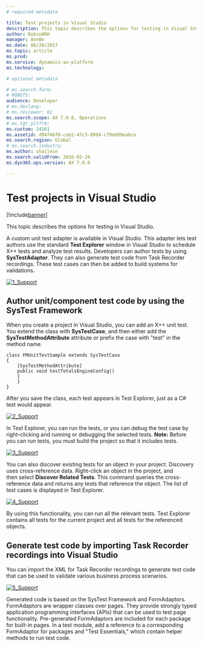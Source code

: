 ```yaml
---
# required metadata

title: Test projects in Visual Studio
description: This topic describes the options for testing in Visual Studio.
author: RobinARH
manager: AnnBe
ms.date: 06/20/2017
ms.topic: article
ms.prod: 
ms.service: dynamics-ax-platform
ms.technology: 

# optional metadata

# ms.search.form: 
# ROBOTS: 
audience: Developer
# ms.devlang: 
# ms.reviewer: 61
ms.search.scope: AX 7.0.0, Operations
# ms.tgt_pltfrm: 
ms.custom: 24161
ms.assetid: d94f46f0-cde2-47c3-8994-c79e609eabce
ms.search.region: Global
# ms.search.industry: 
ms.author: shailesn
ms.search.validFrom: 2016-02-28
ms.dyn365.ops.version: AX 7.0.0

---
```


# Test projects in Visual Studio

[!include[banner](../includes/banner.md)]


This topic describes the options for testing in Visual Studio.

A custom unit test adapter is available in Visual Studio. This adapter lets test authors use the standard **Test Explorer** window in Visual Studio to schedule X++ tests and analyze test results. Developers can author tests by using **SysTestAdaptor**. They can also generate test code from Task Recorder recordings. These test cases can then be added to build systems for validations. 

[![1\_Support](./media/1_support.png)](./media/1_support.png)

## Author unit/component test code by using the SysTest Framework
When you create a project in Visual Studio, you can add an X++ unit test. You extend the class with **SysTestCase**, and then either add the **SysTestMethodAttribute** attribute or prefix the case with "test" in the method name.

    class FMUnitTestSample extends SysTestCase
    {
        [SysTestMethodAttribute]
        public void testTotalsEngineConfig()
        {
        }
    }

After you save the class, each test appears in Test Explorer, just as a C\# test would appear. 

[![2\_Support](./media/2_support.png)](./media/2_support.png) 

In Test Explorer, you can run the tests, or you can debug the test case by right-clicking and running or debugging the selected tests. **Note:** Before you can run tests, you must build the project so that it includes tests. 

[![3\_Support](./media/3_support.png)](./media/3_support.png) 

You can also discover existing tests for an object in your project. Discovery uses cross-reference data. Right-click an object in the project, and then select **Discover Related Tests**. This command queries the cross-reference data and returns any tests that reference the object. The list of test cases is displayed in Test Explorer. 

[![4\_Support](./media/4_support.png)](./media/4_support.png) 

By using this functionality, you can run all the relevant tests. Test Explorer contains all tests for the current project and all tests for the referenced objects.

## Generate test code by importing Task Recorder recordings into Visual Studio
You can import the XML for Task Recorder recordings to generate test code that can be used to validate various business process scenarios. 

[![5\_Support](./media/5_support.png)](./media/5_support.png) 

Generated code is based on the SysTest Framework and FormAdaptors. FormAdaptors are wrapper classes over pages. They provide strongly typed application programming interfaces (APIs) that can be used to test page functionality. Pre-generated FormAdaptors are included for each package for built-in pages. In a test module, add a reference to a corresponding FormAdaptor for packages and "Test Essentials," which contain helper methods to run test code.



